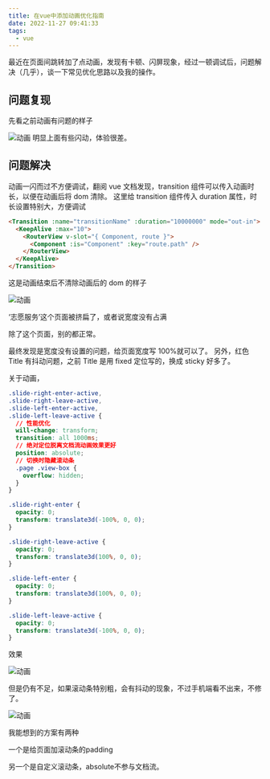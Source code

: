 ```yaml
---
title: 在vue中添加动画优化指南
date: 2022-11-27 09:41:33
tags:
  - vue
---
```


最近在页面间跳转加了点动画，发现有卡顿、闪屏现象，经过一顿调试后，问题解决（几乎），谈一下常见优化思路以及我的操作。

<!--more-->

## 问题复现

先看之前动画有问题的样子

![动画](在vue中添加动画优化指南/动画.gif)
明显上面有些闪动，体验很差。

## 问题解决

动画一闪而过不方便调试，翻阅 vue 文档发现，transition 组件可以传入动画时长，以便在动画后将 dom 清除。
这里给 transition 组件传入 duration 属性，时长设置特别大，方便调试

```html
<Transition :name="transitionName" :duration="10000000" mode="out-in">
  <KeepAlive :max="10">
    <RouterView v-slot="{ Component, route }">
      <Component :is="Component" :key="route.path" />
    </RouterView>
  </KeepAlive>
</Transition>
```

这是动画结束后不清除动画后的 dom 的样子

![动画](在vue中添加动画优化指南/动画-1669514986908.gif)

‘志愿服务’这个页面被挤扁了，或者说宽度没有占满

除了这个页面，别的都正常。

最终发现是宽度没有设置的问题，给页面宽度写 100%就可以了。
另外，红色 Title 有抖动问题，之前 Title 是用 fixed 定位写的，换成 sticky 好多了。

关于动画，

```css
.slide-right-enter-active,
.slide-right-leave-active,
.slide-left-enter-active,
.slide-left-leave-active {
  // 性能优化
  will-change: transform;
  transition: all 1000ms;
  // 绝对定位脱离文档流动画效果更好
  position: absolute;
  // 切换时隐藏滚动条
  .page .view-box {
    overflow: hidden;
  }
}

.slide-right-enter {
  opacity: 0;
  transform: translate3d(-100%, 0, 0);
}

.slide-right-leave-active {
  opacity: 0;
  transform: translate3d(100%, 0, 0);
}

.slide-left-enter {
  opacity: 0;
  transform: translate3d(100%, 0, 0);
}

.slide-left-leave-active {
  opacity: 0;
  transform: translate3d(-100%, 0, 0);
}
```

效果



![动画](在vue中添加动画优化指南/动画-1669515780840.gif)



但是仍有不足，如果滚动条特别粗，会有抖动的现象，不过手机端看不出来，不修了。

![动画](在vue中添加动画优化指南/动画-1669516168822.gif)

我能想到的方案有两种

一个是给页面加滚动条的padding

另一个是自定义滚动条，absolute不参与文档流。


